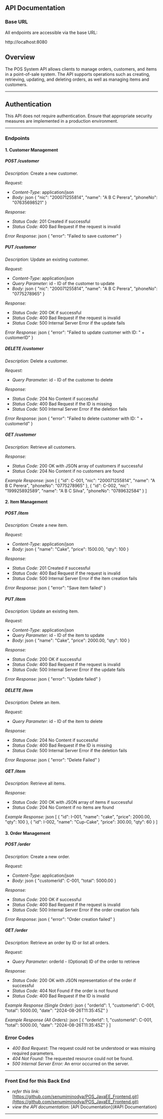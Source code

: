 ## API Documentation

### Base URL

All endpoints are accessible via the base URL:

http://localhost:8080

## Overview
The POS System API allows clients to manage orders, customers, and items in a point-of-sale system. The API supports operations such as creating, retrieving, updating, and deleting orders, as well as managing items and customers.

---

## Authentication
This API does not require authentication. Ensure that appropriate security measures are implemented in a production environment.

---
### Endpoints

#### 1. Customer Management

##### *POST /customer*

*Description:* Create a new customer.

*Request:*
- *Content-Type:* application/json
- *Body:*
  json
  {
  "nic": "200071255814",
  "name": "A B C Perera",
  "phoneNo": "07635698521"
  }


*Response:*
- *Status Code:* 201 Created if successful
- *Status Code:* 400 Bad Request if the request is invalid

*Error Response:*
json
{
"error": "Failed to save customer"
}

##### *PUT /customer*

*Description:* Update an existing customer.

*Request:*
- *Content-Type:* application/json
- *Query Parameter:* id - ID of the customer to update
- *Body:*
  json
  {
  "nic": "200071255814",
  "name": "A B C Perera",
  "phoneNo": "0775278965"
  }

*Response:*
- *Status Code:* 200 OK if successful
- *Status Code:* 400 Bad Request if the request is invalid
- *Status Code:* 500 Internal Server Error if the update fails

*Error Response:*
json
{
"error": "Failed to update customer with ID: " + customerID"
}

##### *DELETE /customer*

*Description:* Delete a customer.

*Request:*
- *Query Parameter:* id - ID of the customer to delete

*Response:*
- *Status Code:* 204 No Content if successful
- *Status Code:* 400 Bad Request if the ID is missing
- *Status Code:* 500 Internal Server Error if the deletion fails

*Error Response:*
json
{
"error": "Failed to delete customer with ID: " + customerId"
}

##### *GET /customer*

*Description:* Retrieve all customers.

*Response:*
- *Status Code:* 200 OK with JSON array of customers if successful
- *Status Code:* 204 No Content if no customers are found

*Example Response:*
json
[
{
"id": C-001,
"nic": "200071255814",
"name": "A B C Perera",
"phoneNo": "0775278965"
},
{
"id": C-002,
"nic": "199925892589",
"name": "A B C Silva",
"phoneNo": "0789632584"
}
]

#### 2. Item Management

##### *POST /item*

*Description:* Create a new item.

*Request:*
- *Content-Type:* application/json
- *Body:*
  json
  {
  "name": "Cake",
  "price": 1500.00,
  "qty": 100
  }

*Response:*
- *Status Code:* 201 Created if successful
- *Status Code:* 400 Bad Request if the request is invalid
- *Status Code:* 500 Internal Server Error if the item creation fails

*Error Response:*
json
{
"error": "Save item failed"
}

##### *PUT /item*

*Description:* Update an existing item.

*Request:*
- *Content-Type:* application/json
- *Query Parameter:* id - ID of the item to update
- *Body:*
  json
  {
  "name": "Cake",
  "price": 2000.00,
  "qty": 100
  }

*Response:*
- *Status Code:* 200 OK if successful
- *Status Code:* 400 Bad Request if the request is invalid
- *Status Code:* 500 Internal Server Error if the update fails

*Error Response:*
json
{
"error": "Update failed"
}

##### *DELETE /item*

*Description:* Delete an item.

*Request:*
- *Query Parameter:* id - ID of the item to delete

*Response:*
- *Status Code:* 204 No Content if successful
- *Status Code:* 400 Bad Request if the ID is missing
- *Status Code:* 500 Internal Server Error if the deletion fails

*Error Response:*
json
{
"error": "Delete Failed"
}

##### *GET /item*

*Description:* Retrieve all items.

*Response:*
- *Status Code:* 200 OK with JSON array of items if successful
- *Status Code:* 204 No Content if no items are found

*Example Response:*
json
[
{
"id": I-001,
"name": "cake",
"price": 2000.00,
"qty": 100
},
{
"id": I-002,
"name": "Cup-Cake",
"price": 300.00,
"qty": 60
}
]


#### 3. Order Management

##### *POST /order*

*Description:* Create a new order.

*Request:*
- *Content-Type:* application/json
- *Body:*
  json
  {
  "customerId": C-001,
  "total": 5000.00
  }


*Response:*
- *Status Code:* 200 OK if successful
- *Status Code:* 400 Bad Request if the request is invalid
- *Status Code:* 500 Internal Server Error if the order creation fails

*Error Response:*
json
{
"error": "Order creation failed"
}

##### *GET /order*

*Description:* Retrieve an order by ID or list all orders.

*Request:*
- *Query Parameter:* orderId - (Optional) ID of the order to retrieve

*Response:*
- *Status Code:* 200 OK with JSON representation of the order if successful
- *Status Code:* 404 Not Found if the order is not found
- *Status Code:* 400 Bad Request if the ID is invalid

*Example Response (Single Order):*
json
{
"orderId": 1,
"customerId": C-001,
"total": 5000.00,
"date": "2024-08-26T11:35:45Z"
}


*Example Response (All Orders):*
json
[
{
"orderId": 1,
"customerId": C-001,
"total": 5000.00,
"date": "2024-08-26T11:35:45Z"
}
]

### Error Codes

- *400 Bad Request:* The request could not be understood or was missing required parameters.
- *404 Not Found:* The requested resource could not be found.
- *500 Internal Server Error:* An error occurred on the server.

---

### Front End for this Back End

- *refer this link:* [https://github.com/senumiminodya/POS_JavaEE_Frontend.git](https://github.com/senumiminodya/POS_JavaEE_Frontend.git)
- *view the API documentation:* [API Documentation](#API Documentation)

---

